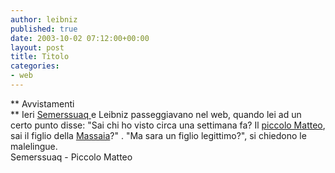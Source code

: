 ```yaml
---
author: leibniz
published: true
date: 2003-10-02 07:12:00+00:00
layout: post
title: Titolo
categories:
- web
---
```


   **   Avvistamenti   
** Ieri  [ Semerssuaq ](http://semerssuaq.splinder.it/)e Leibniz passeggiavano nel web, quando lei ad un certo punto disse: "Sai chi ho visto circa una settimana fa? Il  [ piccolo Matteo](http://piccolomatteo.splinder.it/), sai il figlio della  [ Massaia](http://massaia.splinder.it/)?"   . "Ma sara un figlio legittimo?", si chiedono le malelingue.   
Semerssuaq - Piccolo Matteo
